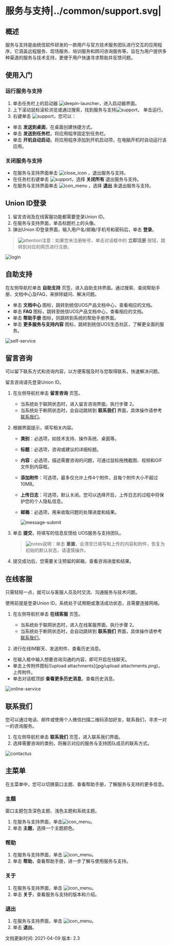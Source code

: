 # 服务与支持|../common/support.svg|

## 概述

服务与支持是由统信软件研发的一款用户与官方技术服务团队进行交互的应用程序，它涵盖远程服务、现场服务、培训服务和顾问咨询服务等，旨在为用户提供多种渠道的服务与技术支持，更便于用户快速寻求帮助并反馈问题。

## 使用入门

### 运行服务与支持

1. 单击任务栏上的启动器 ![deepin-launcher](icon/deepin-launcher.svg)，进入启动器界面。
2. 上下滚动鼠标滚轮浏览或通过搜索，找到服务与支持![support](icon/support.svg)， 单击运行。
3. 右键单击 ![support](icon/support.svg)，您可以：

 - 单击 **发送到桌面**，在桌面创建快捷方式。
 - 单击 **发送到任务栏**，将应用程序固定到任务栏。
 - 单击 **开机自动启动**，将应用程序添加到开机启动项，在电脑开机时自动运行该应用。

### 关闭服务与支持

- 在服务与支持界面单击 ![close_icon](icon/close.svg) ，退出服务与支持。
- 在任务栏右键单击 ![support](icon/support.svg)，选择 **关闭所有** 退出服务与支持。
- 在服务与支持界面单击 ![icon_menu](icon/icon_menu.svg) ，选择 **退出** 来退出服务与支持。

## Union ID登录

1. 留言咨询及在线客服功能都需要登录Union ID。
2. 在服务与支持界面，单击标题栏上的头像。
3. 弹出Union ID登录界面，输入用户名/邮箱/手机号和密码后，单击 **登录**。

> ![attention](icon/attention.svg)注意：如果您未注册帐号，单击对话框中的 **立即注册** 按钮，跳转到对应的网页进行注册。

![login](jpg/login.png)

## 自助支持

在左侧导航栏单击 **自助支持** 页签，进入自助支持界面。通过搜索、查阅帮助手册、文档中心及FAQ，来排除疑问、解决问题。

- 单击 **文档中心** 图标，跳转到统信UOS产品文档中心，查看相应的文档。
- 单击 **FAQ** 图标，跳转至统信UOS产品文档中心，查看相应的文档。
- 单击 **帮助手册** 图标，则跳转到系统的帮助手册界面。
- 单击 **更多服务与支持内容** 图标，跳转到统信UOS生态社区，了解更全面的服务。

![self-service](jpg/self-support-service.png)

## 留言咨询

可以留下联系方式和咨询内容，以方便客服及时与您取得联系，快速解决问题。

留言咨询请先登录Union ID。

1. 在左侧导航栏单击 **留言咨询** 页签。

   - 当系统处于联网状态时，进入留言咨询界面，执行步骤 2。
   - 当系统处于断网状态时，会自动跳转到 **联系我们** 界面，具体操作请参考 [联系我们](#联系我们)。

2. 根据界面提示，填写相关内容。

   - **类别**：必选项，如技术支持、操作系统、桌面等。

   - **标题**：必选项，咨询或建议的详细标题。

   - **内容**：必选项，描述需要咨询的问题，可通过鼠标拖拽截图、视频和GIF文件到内容框。

   - **添加附件**：可选项，最多仅允许上传4个附件，且每个附件大小不超过10MB。

   - **上传日志**：可选项，默认关闭。您可以选择开启，上传日志的过程中将保护您的个人隐私信息。

   - **邮箱**：必选项，用来收取问题的处理进度和结果。

     ![message-submit](jpg/message-submit.png)

3. 单击 **提交**，将填写的信息反馈给 UOS服务与支持团队。

   > ![notes](icon/notes.svg)说明：单击 **重置**，会清空已填写和上传的内容和附件，恢复为初始的默认状态，请谨慎操作。

4. 提交成功后，您需要关注预留的邮箱，查看咨询进度和结果。


## 在线客服

只需轻轻一点，就可以与客服人员及时交流、沟通服务与技术问题。

使用前提是登录Union ID，系统处于试用期或激活成功状态，且需要连接网络。

1. 在左侧导航栏单击 **在线客服** 页签。

   - 当系统处于联网状态时，进入在线客服界面，执行步骤 2。
   - 当系统处于断网状态时，会自动跳转到 **联系我们** 界面，具体操作请参考 [联系我们](#联系我们)。

2.  进行在线IM聊天、发送附件、查看历史消息。

   - 在输入框中输入想要咨询沟通的内容，即可开启在线聊天。
   - 单击上传附件图标![upload attachments](jpg/upload attachments.png)，上传附件。
   - 单击对话框顶部 **查看更多历史消息**，查看历史消息。

![online-service](jpg/online-service.png)

## 联系我们

您可以通过电话、邮件或使用个人微信扫描二维码添加好友，联系我们，寻求一对一的咨询服务。

1. 在左侧导航栏单击 **联系我们** 页签，进入联系我们界面。
2.  选择需要咨询的类别，将展示对应的服务与支持团队成员的联系方式。

![contactus](jpg/contactus.png)


## 主菜单 

在主菜单中，您可以切换窗口主题、查看帮助手册，了解服务与支持的更多信息。

### 主题

窗口主题包含深色主题、浅色主题和系统主题。

1.  在服务与支持界面，单击![icon_menu](icon/icon_menu.svg)。
2.  单击 **主题**，选择一个主题颜色。

### 帮助

1.  在服务与支持界面，单击 ![icon_menu](icon/icon_menu.svg)。
2.  单击 **帮助**，查看帮助手册，进一步了解与使用服务与支持。


### 关于

1.  在服务与支持界面，单击 ![icon_menu](icon/icon_menu.svg)。
2.  单击 **关于**，查看服务与支持的版本和介绍。

### 退出

1. 在服务与支持界面，单击 ![icon_menu](icon/icon_menu.svg)。
2. 单击 **退出**。


<div class="version-info"><span>文档更新时间: 2021-04-09</span><span> 版本: 2.3</span></div>
